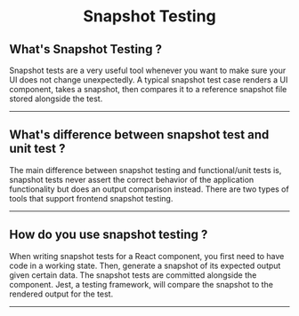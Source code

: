 <h1 align="center">Snapshot Testing</h1>

## What's Snapshot Testing ?

Snapshot tests are a very useful tool whenever you want to make sure your UI does not change unexpectedly. A typical snapshot test case renders a UI component, takes a snapshot, then compares it to a reference snapshot file stored alongside the test.

---

## What's difference between snapshot test and unit test ?

The main difference between snapshot testing and functional/unit tests is, snapshot tests never assert the correct behavior of the application functionality but does an output comparison instead. There are two types of tools that support frontend snapshot testing.

---

## How do you use snapshot testing ?

When writing snapshot tests for a React component, you first need to have code in a working state. Then, generate a snapshot of its expected output given certain data. The snapshot tests are committed alongside the component. Jest, a testing framework, will compare the snapshot to the rendered output for the test.

---
